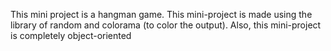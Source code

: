 This mini project is a hangman game.
This mini-project is made using the library of random and colorama (to color the output).
Also, this mini-project is completely object-oriented